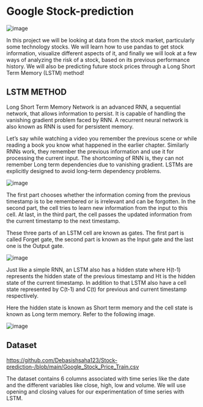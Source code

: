 # Google Stock-prediction

![image](https://user-images.githubusercontent.com/100334542/176998558-2e4df595-e5df-4c27-bd56-4f36ae11bc36.png)


In this project we will be looking at data from the stock market, particularly some technology stocks. We will learn how to use pandas to get stock information, visualize different aspects of it, and finally we will look at a few ways of analyzing the risk of a stock, based on its previous performance history. We will also be predicting future stock prices through a Long Short Term Memory (LSTM) method!


## LSTM METHOD

Long Short Term Memory Network is an advanced RNN, a sequential network, that allows information to persist. It is capable of handling the vanishing gradient problem faced by RNN. A recurrent neural network is also known as RNN is used for persistent memory.

Let’s say while watching a video you remember the previous scene or while reading a book you know what happened in the earlier chapter. Similarly RNNs work, they remember the previous information and use it for processing the current input. The shortcoming of RNN is, they can not remember Long term dependencies due to vanishing gradient. LSTMs are explicitly designed to avoid long-term dependency problems.


![image](https://user-images.githubusercontent.com/100334542/177029908-544cbbcb-fc34-49e3-8746-327dc6385e89.png)

The first part chooses whether the information coming from the previous timestamp is to be remembered or is irrelevant and can be forgotten. In the second part, the cell tries to learn new information from the input to this cell. At last, in the third part, the cell passes the updated information from the current timestamp to the next timestamp.

These three parts of an LSTM cell are known as gates. The first part is called Forget gate, the second part is known as the Input gate and the last one is the Output gate.

![image](https://user-images.githubusercontent.com/100334542/177029952-15204877-3167-43e3-8b7b-7862c1156d12.png)


Just like a simple RNN, an LSTM also has a hidden state where H(t-1) represents the hidden state of the previous timestamp and Ht is the hidden state of the current timestamp. In addition to that LSTM also have a cell state represented by C(t-1) and C(t) for previous and current timestamp respectively.

Here the hidden state is known as Short term memory and the cell state is known as Long term memory. Refer to the following image.

![image](https://user-images.githubusercontent.com/100334542/177030001-1fd48989-e390-4205-8843-3e0d6cd745e8.png)

## Dataset

https://github.com/Debasishsaha123/Stock-prediction-/blob/main/Google_Stock_Price_Train.csv

The dataset contains 6 columns associated with time series like the date and the different variables like close, high, low and volume. We will use opening and closing values for our experimentation of time series with LSTM.

